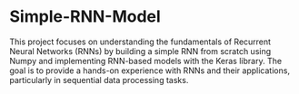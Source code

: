 # Simple-RNN-Model
This project focuses on understanding the fundamentals of Recurrent Neural Networks (RNNs) by building a simple RNN from scratch using Numpy and implementing RNN-based models with the Keras library. The goal is to provide a hands-on experience with RNNs and their applications, particularly in sequential data processing tasks.
